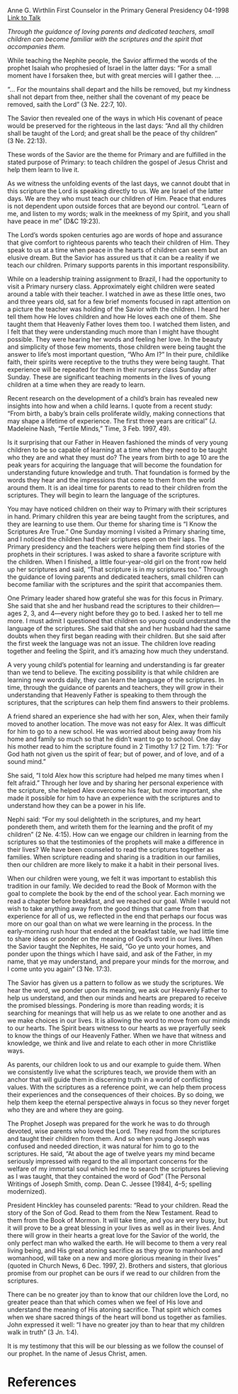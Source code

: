 Anne G. Wirthlin
First Counselor in the Primary General Presidency
04-1998
[Link to Talk](https://www.churchofjesuschrist.org/study/general-conference/1998/04/teaching-our-children-to-love-the-scriptures?lang=eng)

_Through the guidance of loving parents and dedicated teachers, small children can become familiar with the scriptures and the spirit that accompanies them._

While teaching the Nephite people, the Savior affirmed the words of the prophet Isaiah who prophesied of Israel in the latter days: “For a small moment have I forsaken thee, but with great mercies will I gather thee. …

“… For the mountains shall depart and the hills be removed, but my kindness shall not depart from thee, neither shall the covenant of my peace be removed, saith the Lord” (3 Ne. 22:7, 10).

The Savior then revealed one of the ways in which His covenant of peace would be preserved for the righteous in the last days: “And all thy children shall be taught of the Lord; and great shall be the peace of thy children” (3 Ne. 22:13).

These words of the Savior are the theme for Primary and are fulfilled in the stated purpose of Primary: to teach children the gospel of Jesus Christ and help them learn to live it.

As we witness the unfolding events of the last days, we cannot doubt that in this scripture the Lord is speaking directly to us. We are Israel of the latter days. We are they who must teach our children of Him. Peace that endures is not dependent upon outside forces that are beyond our control. “Learn of me, and listen to my words; walk in the meekness of my Spirit, and you shall have peace in me” (D&C 19:23).

The Lord’s words spoken centuries ago are words of hope and assurance that give comfort to righteous parents who teach their children of Him. They speak to us at a time when peace in the hearts of children can seem but an elusive dream. But the Savior has assured us that it can be a reality if we teach our children. Primary supports parents in this important responsibility.

While on a leadership training assignment to Brazil, I had the opportunity to visit a Primary nursery class. Approximately eight children were seated around a table with their teacher. I watched in awe as these little ones, two and three years old, sat for a few brief moments focused in rapt attention on a picture the teacher was holding of the Savior with the children. I heard her tell them how He loves children and how He loves each one of them. She taught them that Heavenly Father loves them too. I watched them listen, and I felt that they were understanding much more than I might have thought possible. They were hearing her words and feeling her love. In the beauty and simplicity of those few moments, those children were being taught the answer to life’s most important question, “Who Am I?” In their pure, childlike faith, their spirits were receptive to the truths they were being taught. That experience will be repeated for them in their nursery class Sunday after Sunday. These are significant teaching moments in the lives of young children at a time when they are ready to learn.

Recent research on the development of a child’s brain has revealed new insights into how and when a child learns. I quote from a recent study: “From birth, a baby’s brain cells proliferate wildly, making connections that may shape a lifetime of experience. The first three years are critical” (J. Madeleine Nash, “Fertile Minds,” Time, 3 Feb. 1997, 49).

Is it surprising that our Father in Heaven fashioned the minds of very young children to be so capable of learning at a time when they need to be taught who they are and what they must do? The years from birth to age 10 are the peak years for acquiring the language that will become the foundation for understanding future knowledge and truth. That foundation is formed by the words they hear and the impressions that come to them from the world around them. It is an ideal time for parents to read to their children from the scriptures. They will begin to learn the language of the scriptures.

You may have noticed children on their way to Primary with their scriptures in hand. Primary children this year are being taught from the scriptures, and they are learning to use them. Our theme for sharing time is “I Know the Scriptures Are True.” One Sunday morning I visited a Primary sharing time, and I noticed the children had their scriptures open on their laps. The Primary presidency and the teachers were helping them find stories of the prophets in their scriptures. I was asked to share a favorite scripture with the children. When I finished, a little four-year-old girl on the front row held up her scriptures and said, “That scripture is in my scriptures too.” Through the guidance of loving parents and dedicated teachers, small children can become familiar with the scriptures and the spirit that accompanies them.

One Primary leader shared how grateful she was for this focus in Primary. She said that she and her husband read the scriptures to their children—ages 2, 3, and 4—every night before they go to bed. I asked her to tell me more. I must admit I questioned that children so young could understand the language of the scriptures. She said that she and her husband had the same doubts when they first began reading with their children. But she said after the first week the language was not an issue. The children love reading together and feeling the Spirit, and it’s amazing how much they understand.

A very young child’s potential for learning and understanding is far greater than we tend to believe. The exciting possibility is that while children are learning new words daily, they can learn the language of the scriptures. In time, through the guidance of parents and teachers, they will grow in their understanding that Heavenly Father is speaking to them through the scriptures, that the scriptures can help them find answers to their problems.

A friend shared an experience she had with her son, Alex, when their family moved to another location. The move was not easy for Alex. It was difficult for him to go to a new school. He was worried about being away from his home and family so much so that he didn’t want to go to school. One day his mother read to him the scripture found in 2 Timothy 1:7 [2 Tim. 1:7]: “For God hath not given us the spirit of fear; but of power, and of love, and of a sound mind.”

She said, “I told Alex how this scripture had helped me many times when I felt afraid.” Through her love and by sharing her personal experience with the scripture, she helped Alex overcome his fear, but more important, she made it possible for him to have an experience with the scriptures and to understand how they can be a power in his life.

Nephi said: “For my soul delighteth in the scriptures, and my heart pondereth them, and writeth them for the learning and the profit of my children” (2 Ne. 4:15). How can we engage our children in learning from the scriptures so that the testimonies of the prophets will make a difference in their lives? We have been counseled to read the scriptures together as families. When scripture reading and sharing is a tradition in our families, then our children are more likely to make it a habit in their personal lives.

When our children were young, we felt it was important to establish this tradition in our family. We decided to read the Book of Mormon with the goal to complete the book by the end of the school year. Each morning we read a chapter before breakfast, and we reached our goal. While I would not wish to take anything away from the good things that came from that experience for all of us, we reflected in the end that perhaps our focus was more on our goal than on what we were learning in the process. In the early-morning rush hour that ended at the breakfast table, we had little time to share ideas or ponder on the meaning of God’s word in our lives. When the Savior taught the Nephites, He said, “Go ye unto your homes, and ponder upon the things which I have said, and ask of the Father, in my name, that ye may understand, and prepare your minds for the morrow, and I come unto you again” (3 Ne. 17:3).

The Savior has given us a pattern to follow as we study the scriptures. We hear the word, we ponder upon its meaning, we ask our Heavenly Father to help us understand, and then our minds and hearts are prepared to receive the promised blessings. Pondering is more than reading words; it is searching for meanings that will help us as we relate to one another and as we make choices in our lives. It is allowing the word to move from our minds to our hearts. The Spirit bears witness to our hearts as we prayerfully seek to know the things of our Heavenly Father. When we have that witness and knowledge, we think and live and relate to each other in more Christlike ways.

As parents, our children look to us and our example to guide them. When we consistently live what the scriptures teach, we provide them with an anchor that will guide them in discerning truth in a world of conflicting values. With the scriptures as a reference point, we can help them process their experiences and the consequences of their choices. By so doing, we help them keep the eternal perspective always in focus so they never forget who they are and where they are going.



The Prophet Joseph was prepared for the work he was to do through devoted, wise parents who loved the Lord. They read from the scriptures and taught their children from them. And so when young Joseph was confused and needed direction, it was natural for him to go to the scriptures. He said, “At about the age of twelve years my mind became seriously impressed with regard to the all important concerns for the welfare of my immortal soul which led me to search the scriptures believing as I was taught, that they contained the word of God” (The Personal Writings of Joseph Smith, comp. Dean C. Jessee [1984], 4–5; spelling modernized).

President Hinckley has counseled parents: “Read to your children. Read the story of the Son of God. Read to them from the New Testament. Read to them from the Book of Mormon. It will take time, and you are very busy, but it will prove to be a great blessing in your lives as well as in their lives. And there will grow in their hearts a great love for the Savior of the world, the only perfect man who walked the earth. He will become to them a very real living being, and His great atoning sacrifice as they grow to manhood and womanhood, will take on a new and more glorious meaning in their lives” (quoted in Church News, 6 Dec. 1997, 2). Brothers and sisters, that glorious promise from our prophet can be ours if we read to our children from the scriptures.

There can be no greater joy than to know that our children love the Lord, no greater peace than that which comes when we feel of His love and understand the meaning of His atoning sacrifice. That spirit which comes when we share sacred things of the heart will bond us together as families. John expressed it well: “I have no greater joy than to hear that my children walk in truth” (3 Jn. 1:4).

It is my testimony that this will be our blessing as we follow the counsel of our prophet. In the name of Jesus Christ, amen.

# References

